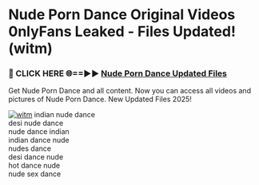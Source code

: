# Nude Porn Dance Original Videos 0nlyFans Leaked - Files Updated! (witm)

<h3>🔴 CLICK HERE 🌐==►► <a href="https://tinyurl.com/52m3yx9h" rel="nofollow">Nude Porn Dance Updated Files</a></h3>

Get Nude Porn Dance and all content. Now you can access all videos and pictures of Nude Porn Dance. New Updated Files 2025!

[![witm](https://i.imgur.com/TnHtlc8.gif)](https://tinyurl.com/52m3yx9h)
indian nude dance<br>
desi nude dance<br>
nude dance indian<br>
indian dance nude<br>
nudes dance<br>
desi dance nude<br>
hot dance nude<br>
nude sex dance